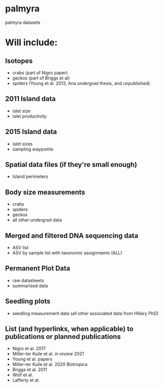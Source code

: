 # palmyra
palmyra datasets

# Will include:

## Isotopes

- crabs (part of Nigro paper)
- geckos (part of Briggs et al)
- spiders (Young et al. 2013, Ana undergrad thesis, and unpublished)

## 2011 Island data

- islet size
- islet productivity

## 2015 Island data

- islet sizes
- sampling waypoints

## Spatial data files (if they're small enough)

- Island perimeters

## Body size measurements

- crabs
- spiders
- geckos
- all other undergrad data

## Merged and filtered DNA sequencing data

- ASV list
- ASV by sample list with taxonomic assignments (ALL)

## Permanent Plot Data

- raw datasheets
- summarised data

## Seedling plots

- seedling measurement data (all other associated data from Hillary PhD)

## List (and hyperlinks, when applicable) to publications or planned publications

- Nigro et al. 2017
- Miller-ter Kuile et al. *in review* 2021
- Young et al. papers
- Miller-ter Kuile et al. 2020 Biotropica
- Briggs et al. 2011
- Wolf et al. 
- Lafferty et al.

